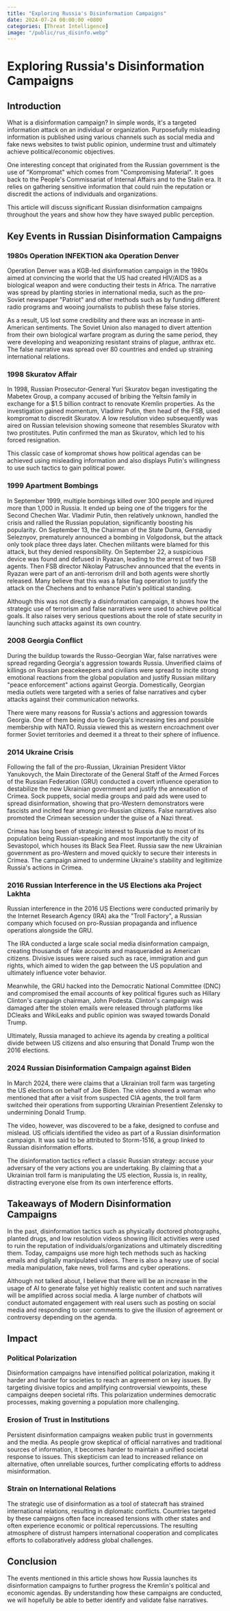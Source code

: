 ```yaml
---
title: "Exploring Russia's Disinformation Campaigns"
date: 2024-07-24 00:00:00 +0800
categories: [Threat Intelligence]
image: "/public/rus_disinfo.webp"
---
```


# Exploring Russia's Disinformation Campaigns

## Introduction

What is a disinformation campaign? In simple words, it's a targeted information attack on an individual or organization. Purposefully misleading information is published using various channels such as social media and fake news websites to twist public opinion, undermine trust and ultimately achieve political/economic objectives.

One interesting concept that originated from the Russian government is the use of "Kompromat" which comes from "Compromising Material". It goes back to the People's Commissariat of Internal Affairs and to the Stalin era. It relies on gathering sensitive information that could ruin the reputation or discredit the actions of individuals and organizations.

This article will discuss significant Russian disinformation campaigns throughout the years and show how they have swayed public perception.

## Key Events in Russian Disinformation Campaigns

### 1980s Operation INFEKTION aka Operation Denver

Operation Denver was a KGB-led disinformation campaign in the 1980s aimed at convincing the world that the US had created HIV/AIDS as a biological weapon and were conducting their tests in Africa. The narrative was spread by planting stories in international media, such as the pro-Soviet newspaper "Patriot" and other methods such as by funding different radio programs and wooing journalists to publish these false stories.

As a result, US lost some credibility and there was an increase in anti-American sentiments. The Soviet Union also managed to divert attention from their own biological warfare program as during the same period, they were developing and weaponizing resistant strains of plague, anthrax etc. The false narrative was spread over 80 countries and ended up straining international relations.

### 1998 Skuratov Affair

In 1998, Russian Prosecutor-General Yuri Skuratov began investigating the Mabetex Group, a company accused of bribing the Yeltsin family in exchange for a $1.5 billion contract to renovate Kremlin properties. As the investigation gained momentum, Vladimir Putin, then head of the FSB, used kompromat to discredit Skuratov. A low resolution video subsequently was aired on Russian television showing someone that resembles Skuratov with two prostitutes. Putin confirmed the man as Skuratov, which led to his forced resignation.

This classic case of kompromat shows how political agendas can be achieved using misleading information and also displays Putin's willingness to use such tactics to gain political power.

### 1999 Apartment Bombings

In September 1999, multiple bombings killed over 300 people and injured more than 1,000 in Russia. It ended up being one of the triggers for the Second Chechen War. Vladimir Putin, then relatively unknown, handled the crisis and rallied the Russian population, significantly boosting his popularity. On September 13, the Chairman of the State Duma, Gennadiy Seleznyov, prematurely announced a bombing in Volgodonsk, but the attack only took place three days later. Chechen militants were blamed for this attack, but they denied responsibility. On September 22, a suspicious device was found and defused in Ryazan, leading to the arrest of two FSB agents. Then FSB director Nikolay Patruschev announced that the events in Ryazan were part of an anti-terrorism drill and both agents were shortly released. Many believe that this was a false flag operation to justify the attack on the Chechens and to enhance Putin's political standing.

Although this was not directly a disinformation campaign, it shows how the strategic use of terrorism and false narratives were used to achieve political goals. It also raises very serious questions about the role of state security in launching such attacks against its own country.

### 2008 Georgia Conflict

During the buildup towards the Russo-Georgian War, false narratives were spread regarding Georgia's aggression towards Russia. Unverified claims of killings on Russian peacekeepers and civilians were spread to incite strong emotional reactions from the global population and justify Russian military "peace enforcement" actions against Georgia. Domestically, Georgian media outlets were targeted with a series of false narratives and cyber attacks against their communication networks.

There were many reasons for Russia's actions and aggression towards Georgia. One of them being due to Georgia's increasing ties and possible membership with NATO. Russia viewed this as western encroachment over former Soviet territories and deemed it a threat to their sphere of influence.

### 2014 Ukraine Crisis

Following the fall of the pro-Russian, Ukrainian President Viktor Yanukovych, the Main Directorate of the General Staff of the Armed Forces of the Russian Federation (GRU) conducted a covert influence operation to destabilize the new Ukrainian government and justify the annexation of Crimea. Sock puppets, social media groups and paid ads were used to spread disinformation, showing that pro-Western demonstrators were fascists and incited fear among pro-Russian citizens. False narratives also promoted the Crimean secession under the guise of a Nazi threat.

Crimea has long been of strategic interest to Russia due to most of its population being Russian-speaking and most importantly the city of Sevastopol, which houses its Black Sea Fleet. Russia saw the new Ukrainian government as pro-Western and moved quickly to secure their interests in Crimea. The campaign aimed to undermine Ukraine's stability and legitimize Russia's actions in Crimea.

### 2016 Russian Interference in the US Elections aka Project Lakhta

Russian interference in the 2016 US Elections were conducted primarily by the Internet Research Agency (IRA) aka the "Troll Factory", a Russian company which focused on pro-Russian propaganda and influence operations alongside the GRU.

The IRA conducted a large scale social media disinformation campaign, creating thousands of fake accounts and masqueraded as American citizens. Divisive issues were raised such as race, immigration and gun rights, which aimed to widen the gap between the US population and ultimately influence voter behavior.

Meanwhile, the GRU hacked into the Democratic National Committee (DNC) and compromised the email accounts of key political figures such as Hillary Clinton's campaign chairman, John Podesta. Clinton's campaign was damaged after the stolen emails were released through platforms like DCleaks and WikiLeaks and public opinion was swayed towards Donald Trump.

Ultimately, Russia managed to achieve its agenda by creating a political divide between US citizens and also ensuring that Donald Trump won the 2016 elections.

### 2024 Russian Disinformation Campaign against Biden

In March 2024, there were claims that a Ukrainian troll farm was targeting the US elections on behalf of Joe Biden. The video showed a woman who mentioned that after a visit from suspected CIA agents, the troll farm switched their operations from supporting Ukrainian Presentient Zelensky to undermining Donald Trump.

The video, however, was discovered to be a fake, designed to confuse and mislead. US officials identified the video as part of a Russian disinformation campaign. It was said to be attributed to Storm-1516, a group linked to Russian disinformation efforts.

The disinformation tactics reflect a classic Russian strategy: accuse your adversary of the very actions you are undertaking. By claiming that a Ukrainian troll farm is manipulating the US election, Russia is, in reality, distracting everyone else from its own interference efforts.

## Takeaways of Modern Disinformation Campaigns

In the past, disinformation tactics such as physically doctored photographs, planted drugs, and low resolution videos showing illicit activities were used to ruin the reputation of individuals/organizations and ultimately discrediting them. Today, campaigns use more high tech methods such as hacking emails and digitally manipulated videos. There is also a heavy use of social media manipulation, fake news, troll farms and cyber operations.

Although not talked about, I believe that there will be an increase in the usage of AI to generate false yet highly realistic content and such narratives will be amplified across social media. A large number of chatbots will conduct automated engagement with real users such as posting on social media and responding to user comments to give the illusion of agreement or controversy depending on the agenda.

## Impact

### Political Polarization

Disinformation campaigns have intensified political polarization, making it harder and harder for societies to reach an agreement on key issues. By targeting divisive topics and amplifying controversial viewpoints, these campaigns deepen societal rifts. This polarization undermines democratic processes, making governing a population more challenging.

### Erosion of Trust in Institutions

Persistent disinformation campaigns weaken public trust in governments and the media. As people grow skeptical of official narratives and traditional sources of information, it becomes harder to maintain a unified societal response to issues. This skepticism can lead to increased reliance on alternative, often unreliable sources, further complicating efforts to address misinformation.

### Strain on International Relations

The strategic use of disinformation as a tool of statecraft has strained international relations, resulting in diplomatic conflicts. Countries targeted by these campaigns often face increased tensions with other states and often experience economic or political repercussions. The resulting atmosphere of distrust hampers international cooperation and complicates efforts to collaboratively address global challenges.

## Conclusion

The events mentioned in this article shows how Russia launches its disinformation campaigns to further progress the Kremlin's political and economic agendas. By understanding how these campaigns are conducted, we will hopefully be able to better identify and validate false narratives. 